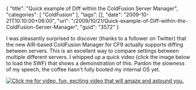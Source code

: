 {
	"title": "Quick example of Diff within the ColdFusion Server Manager",
	"categories": [
		"ColdFusion"
	],
	"tags": [],
	"date": "2009-10-21T10:10:00+06:00",
	"url": "/2009/10/21/Quick-example-of-Diff-within-the-ColdFusion-Server-Manager",
	"guid": "3572"
}

I was pleasantly surprised to discover (thanks to a follower on Twitter) that the new AIR-based ColdFusion Manager for CF9 actually supports diffing between servers. This is an excellent way to compare settings between multiple different servers. I whipped up a quick video (click the image below to load the SWF) that shows a demonstration of this. Pardon the slowness of my speech, the coffee hasn't fully booted my internal OS yet.


<a href="http://www.raymondcamden.com/images/diff.swf"><img src="http://static.raymondcamden.com/images/cfjedi/diffshot.png" title="Click me for video, fun, exciting video that will amaze and astound you." border="0" /></a>